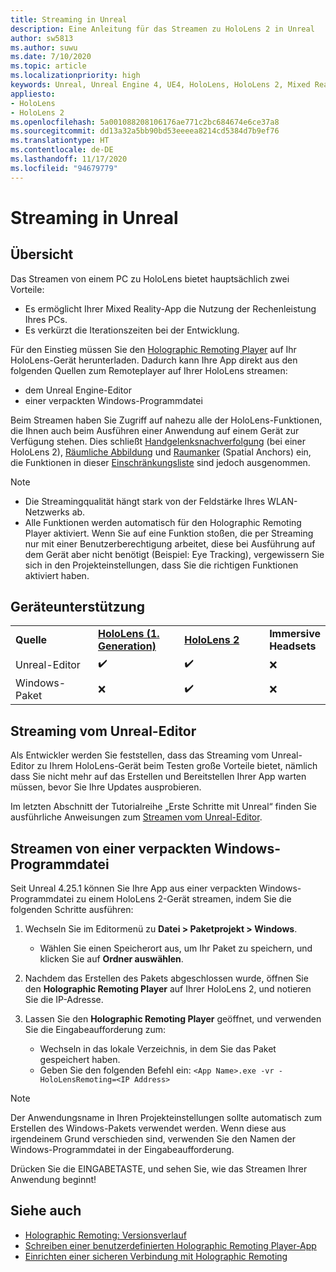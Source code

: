 ```yaml
---
title: Streaming in Unreal
description: Eine Anleitung für das Streamen zu HoloLens 2 in Unreal
author: sw5813
ms.author: suwu
ms.date: 7/10/2020
ms.topic: article
ms.localizationpriority: high
keywords: Unreal, Unreal Engine 4, UE4, HoloLens, HoloLens 2, Mixed Reality, Streaming, PC, Holographic Remoting in Apps, Holographic Remoting Player, Dokumentation, Mixed Reality-Headset Windows Mixed Reality-Headset, Virtual Reality-Headset
appliesto:
- HoloLens
- HoloLens 2
ms.openlocfilehash: 5a001088208106176ae771c2bc684674e6ce37a8
ms.sourcegitcommit: dd13a32a5bb90bd53eeeea8214cd5384d7b9ef76
ms.translationtype: HT
ms.contentlocale: de-DE
ms.lasthandoff: 11/17/2020
ms.locfileid: "94679779"
---
```

# <a name="streaming-in-unreal"></a>Streaming in Unreal

## <a name="overview"></a>Übersicht
Das Streamen von einem PC zu HoloLens bietet hauptsächlich zwei Vorteile: 
* Es ermöglicht Ihrer Mixed Reality-App die Nutzung der Rechenleistung Ihres PCs. 
* Es verkürzt die Iterationszeiten bei der Entwicklung. 

Für den Einstieg müssen Sie den [Holographic Remoting Player](../platform-capabilities-and-apis/holographic-remoting-player.md) auf Ihr HoloLens-Gerät herunterladen. Dadurch kann Ihre App direkt aus den folgenden Quellen zum Remoteplayer auf Ihrer HoloLens streamen:

* dem Unreal Engine-Editor
* einer verpackten Windows-Programmdatei 

Beim Streamen haben Sie Zugriff auf nahezu alle der HoloLens-Funktionen, die Ihnen auch beim Ausführen einer Anwendung auf einem Gerät zur Verfügung stehen. Dies schließt [Handgelenksnachverfolgung](unreal-hand-tracking.md) (bei einer HoloLens 2), [Räumliche Abbildung](unreal-spatial-mapping.md) und [Raumanker](unreal-spatial-anchors.md) (Spatial Anchors) ein, die Funktionen in dieser [Einschränkungsliste](../platform-capabilities-and-apis/holographic-remoting-troubleshooting.md) sind jedoch ausgenommen. 

> [!NOTE]
> * Die Streamingqualität hängt stark von der Feldstärke Ihres WLAN-Netzwerks ab.
> * Alle Funktionen werden automatisch für den Holographic Remoting Player aktiviert. Wenn Sie auf eine Funktion stoßen, die per Streaming nur mit einer Benutzerberechtigung arbeitet, diese bei Ausführung auf dem Gerät aber nicht benötigt (Beispiel: Eye Tracking), vergewissern Sie sich in den Projekteinstellungen, dass Sie die richtigen Funktionen aktiviert haben.

## <a name="device-support"></a>Geräteunterstützung

<table>
    <colgroup>
    <col width="33%" />
    <col width="33%" />
    <col width="33%" />
    </colgroup>
    <tr>
        <td><strong>Quelle</strong></td>
        <td><a href="https://docs.microsoft.com/hololens/hololens1-hardware"><strong>HoloLens (1. Generation)</strong></a></td>
        <td><a href="https://www.microsoft.com/hololens/hardware"><strong>HoloLens 2</strong></a></td>
        <td><strong>Immersive Headsets</strong></td>
    </tr>
     <tr>
        <td>Unreal-Editor</td>
        <td>✔️</td>
        <td>✔️</td>
        <td>❌</td>
    </tr>
    <tr>
        <td>Windows-Paket</td>
        <td>❌</td>
        <td>✔️</td>
        <td>❌</td>
    </tr>

</table>

## <a name="streaming-from-the-unreal-editor"></a>Streaming vom Unreal-Editor

Als Entwickler werden Sie feststellen, dass das Streaming vom Unreal-Editor zu Ihrem HoloLens-Gerät beim Testen große Vorteile bietet, nämlich dass Sie nicht mehr auf das Erstellen und Bereitstellen Ihrer App warten müssen, bevor Sie Ihre Updates ausprobieren.

Im letzten Abschnitt der Tutorialreihe „Erste Schritte mit Unreal“ finden Sie ausführliche Anweisungen zum [Streamen vom Unreal-Editor](tutorials/unreal-uxt-ch6.md#device-only-streaming).

## <a name="streaming-from-a-packaged-windows-executable"></a>Streamen von einer verpackten Windows-Programmdatei

Seit Unreal 4.25.1 können Sie Ihre App aus einer verpackten Windows-Programmdatei zu einem HoloLens 2-Gerät streamen, indem Sie die folgenden Schritte ausführen: 

1. Wechseln Sie im Editormenü zu **Datei > Paketprojekt > Windows**. 
    * Wählen Sie einen Speicherort aus, um Ihr Paket zu speichern, und klicken Sie auf **Ordner auswählen**.

2. Nachdem das Erstellen des Pakets abgeschlossen wurde, öffnen Sie den **Holographic Remoting Player** auf Ihrer HoloLens 2, und notieren Sie die IP-Adresse. 
3. Lassen Sie den **Holographic Remoting Player** geöffnet, und verwenden Sie die Eingabeaufforderung zum: 
    * Wechseln in das lokale Verzeichnis, in dem Sie das Paket gespeichert haben.
    * Geben Sie den folgenden Befehl ein: ```<App Name>.exe -vr -HoloLensRemoting=<IP Address>```

> [!NOTE]
> Der Anwendungsname in Ihren Projekteinstellungen sollte automatisch zum Erstellen des Windows-Pakets verwendet werden. Wenn diese aus irgendeinem Grund verschieden sind, verwenden Sie den Namen der Windows-Programmdatei in der Eingabeaufforderung.

Drücken Sie die EINGABETASTE, und sehen Sie, wie das Streamen Ihrer Anwendung beginnt!

## <a name="see-also"></a>Siehe auch
* [Holographic Remoting: Versionsverlauf](../platform-capabilities-and-apis/holographic-remoting-version-history.md)
* [Schreiben einer benutzerdefinierten Holographic Remoting Player-App](../platform-capabilities-and-apis/holographic-remoting-create-player.md)
* [Einrichten einer sicheren Verbindung mit Holographic Remoting](../platform-capabilities-and-apis/holographic-remoting-secure-connection.md)
